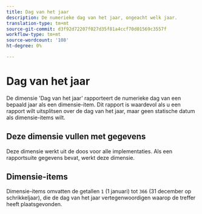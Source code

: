 ```yaml
---
title: Dag van het jaar
description: De numerieke dag van het jaar, ongeacht welk jaar.
translation-type: tm+mt
source-git-commit: d3f92d72207f027d35f81a4ccf70d01569c3557f
workflow-type: tm+mt
source-wordcount: '108'
ht-degree: 0%

---
```



# Dag van het jaar

De dimensie &#39;Dag van het jaar&#39; rapporteert de numerieke dag van een bepaald jaar als een dimensie-item. Dit rapport is waardevol als u een rapport wilt uitsplitsen over de dag van het jaar, maar geen statische datum als dimensie-items wilt.

## Deze dimensie vullen met gegevens

Deze dimensie werkt uit de doos voor alle implementaties. Als een rapportsuite gegevens bevat, werkt deze dimensie.

## Dimensie-items

Dimensie-items omvatten de getallen `1` (1 januari) tot `366` (31 december op schrikkeljaar), die de dag van het jaar vertegenwoordigen waarop de treffer heeft plaatsgevonden.
